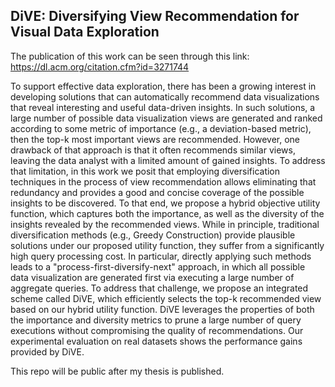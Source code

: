 ## DiVE: Diversifying View Recommendation for Visual Data Exploration

The publication of this work can be seen through this link: 
https://dl.acm.org/citation.cfm?id=3271744


To support effective data exploration, there has been a growing interest in developing solutions that can automatically recommend data visualizations that reveal interesting and useful data-driven insights. In such solutions, a large number of possible data visualization views are generated and ranked according to some metric of importance (e.g., a deviation-based metric), then the top-k most important views are recommended. However, one drawback of that approach is that it often recommends similar views, leaving the data analyst with a limited amount of gained insights. To address that limitation, in this work we posit that employing diversification techniques in the process of view recommendation allows eliminating that redundancy and provides a good and concise coverage of the possible insights to be discovered. To that end, we propose a hybrid objective utility function, which captures both the importance, as well as the diversity of the insights revealed by the recommended views. While in principle, traditional diversification methods (e.g., Greedy Construction) provide plausible solutions under our proposed utility function, they suffer from a significantly high query processing cost. In particular, directly applying such methods leads to a "process-first-diversify-next" approach, in which all possible data visualization are generated first via executing a large number of aggregate queries. To address that challenge, we propose an integrated scheme called DiVE, which efficiently selects the top-k recommended view based on our hybrid utility function. DiVE leverages the properties of both the importance and diversity metrics to prune a large number of query executions without compromising the quality of recommendations. Our experimental evaluation on real datasets shows the performance gains provided by DiVE.


This repo will be public after my thesis is published. 